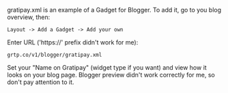 gratipay.xml is an example of a Gadget for Blogger. To add it, go to
you blog overview, then:

    Layout -> Add a Gadget -> Add your own

Enter URL ('https://' prefix didn't work for me):

    grtp.co/v1/blogger/gratipay.xml

Set your "Name on Gratipay" (widget type if you want) and view how
it looks on your blog page. Blogger preview didn't work correctly
for me, so don't pay attention to it.
